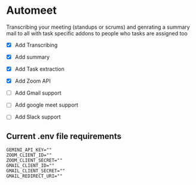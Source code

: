 # Automeet

Transcribing your meeting (standups or scrums) and genrating a summary mail to all with task specific addons to people who tasks are assigned too

- [x] Add Transcribing
- [x] Add summary
- [x] Add Task extraction
- [x] Add Zoom API
- [ ] Add Gmail support
- [ ] Add google meet support
- [ ] Add Slack support


## Current .env file requirements

```env
GEMINI_API_KEY=""
ZOOM_CLIENT_ID=""
ZOOM_CLIENT_SECRET=""
GMAIL_CLIENT_ID=""
GMAIL_CLIENT_SECRET=""
GMAIL_REDIRECT_URI=""
```
